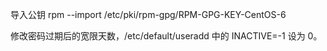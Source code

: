 导入公钥 rpm --import /etc/pki/rpm-gpg/RPM-GPG-KEY-CentOS-6

修改密码过期后的宽限天数，/etc/default/useradd 中的 INACTIVE=-1 设为 0。